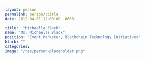 ```yaml
---
layout: person
permalink: person/:title
date: 2012-04-01 12:00:00 -0600

title:  "Michaella Black"
name: "Ms. Michaella Black"
position: "Event Marketer, Blockchain Technology Initiatives"
blurb: ""
categories: 
image: "/res/person-placeholder.png"
---
```


